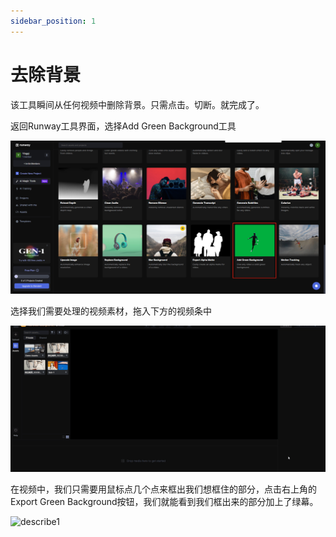 ```yaml
---
sidebar_position: 1
---
```



# 去除背景
该工具瞬间从任何视频中删除背景。只需点击。切断。就完成了。

返回Runway工具界面，选择Add Green Background工具

![describe1](./img/img23.png)

选择我们需要处理的视频素材，拖入下方的视频条中

![describe1](./img/gif26.gif)


在视频中，我们只需要用鼠标点几个点来框出我们想框住的部分，点击右上角的Export Green Background按钮，我们就能看到我们框出来的部分加上了绿幕。

![describe1](./img/gif27.gif)